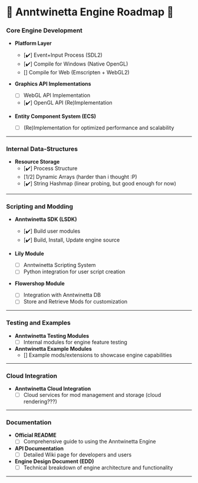 # 🌸 **Anntwinetta Engine Roadmap** 🌸

### **Core Engine Development**
- **Platform Layer**
  - [✔️] Event+Input Process (SDL2)
  - [✔️] Compile for Windows (Native OpenGL)  
  - [] Compile for Web (Emscripten + WebGL2)

- **Graphics API Implementations**  
  - [ ] WebGL API Implementation
  - [✔️] OpenGL API (Re)Implementation  

- **Entity Component System (ECS)**  
  - [ ] (Re)Implementation for optimized performance and scalability

---

### **Internal Data-Structures**
- **Resource Storage**
  - [✔️] Process Structure
  - [1/2] Dynamic Arrays  (harder than i thought :P)
  - [✔️] String Hashmap (linear probing, but good enough for now)

---

### **Scripting and Modding**
- **Anntwinetta SDK (LSDK)**  
  - [✔️] Build user modules
  - [✔️] Build, Install, Update engine source

- **Lily Module**  
  - [ ] Anntwinetta Scripting System  
  - [ ] Python integration for user script creation

- **Flowershop Module**  
  - [ ] Integration with Anntwinetta DB  
  - [ ] Store and Retrieve Mods for customization

---

### **Testing and Examples**
- **Anntwinetta Testing Modules**  
  - [ ] Internal modules for engine feature testing

- **Anntwinetta Example Modules**  
  - [] Example mods/extensions to showcase engine capabilities

---

### **Cloud Integration**
- **Anntwinetta Cloud Integration**  
  - [ ] Cloud services for mod management and storage (cloud rendering???)

---

### **Documentation**
- **Official README**  
  - [ ] Comprehensive guide to using the Anntwinetta Engine

- **API Documentation**  
  - [ ] Detailed Wiki page for developers and users

- **Engine Design Document (EDD)**  
  - [ ] Technical breakdown of engine architecture and functionality

---